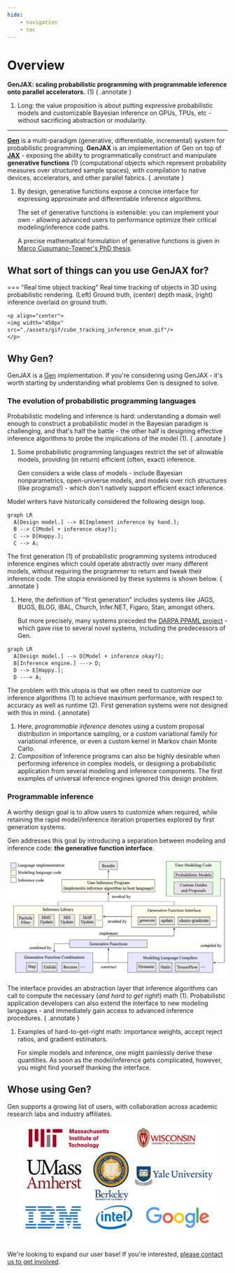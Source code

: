 ```yaml
---
hide:
    - navigation
    - toc
---
```


# Overview

**GenJAX: scaling probabilistic programming with programmable inference onto parallel accelerators.** (1)
{ .annotate }

1. Long: the value proposition is about putting expressive probabilistic models and customizable Bayesian inference on GPUs, TPUs, etc - without sacrificing abstraction or modularity.

---

[**Gen**][gen] is a multi-paradigm (generative, differentiable, incremental) system for probabilistic programming. **GenJAX** is an implementation of Gen on top of [**JAX**][jax] - exposing the ability to programmatically construct and manipulate **generative functions** (1) (computational objects which represent probability measures over structured sample spaces), with compilation to native devices, accelerators, and other parallel fabrics.
{ .annotate }

1.  By design, generative functions expose a concise interface for expressing approximate and differentiable inference algorithms.

    The set of generative functions is extensible: you can implement your own - allowing advanced users to performance optimize their critical modeling/inference code paths.

    A precise mathematical formulation of generative functions is given in [Marco Cusumano-Towner's PhD thesis][marco_thesis].

## What sort of things can you use GenJAX for?

<div class="grid cards" markdown>

=== "Real time object tracking"
    Real time tracking of objects in 3D using probabilistic rendering. (Left) Ground truth, (center) depth mask, (right) inference overlaid on ground truth.

    <p align="center">
    <img width="450px" src="./assets/gif/cube_tracking_inference_enum.gif"/>
    </p>

</div>

## Why Gen?

GenJAX is a [Gen][gen] implementation. If you're considering using GenJAX - it's worth starting by understanding what problems Gen is designed to solve.

### The evolution of probabilistic programming languages

Probabilistic modeling and inference is hard: understanding a domain well enough to construct a probabilistic model in the Bayesian paradigm is challenging, and that's half the battle - the other half is designing effective inference algorithms to probe the implications of the model (1).
{ .annotate }

1.  Some probabilistic programming languages restrict the set of allowable models, providing (in return) efficient (often, exact) inference.

    Gen considers a wide class of models - include Bayesian nonparametrics, open-universe models, and models over rich structures (like programs!) - which don't natively support efficient exact inference.

Model writers have historically considered the following design loop.

``` mermaid
graph LR
  A[Design model.] --> B[Implement inference by hand.];
  B --> C[Model + inference okay?];
  C --> D[Happy.];
  C --> A;
```

The first generation (1) of probabilistic programming systems introduced inference engines which could operate abstractly over many different models, without requiring the programmer to return and tweak their inference code. The utopia envisioned by these systems is shown below.
{ .annotate }

1.  Here, the definition of "first generation" includes systems like JAGS, BUGS, BLOG, IBAL, Church, Infer.NET, Figaro, Stan, amongst others.

    But more precisely, many systems preceded the [DARPA PPAML project][ppaml] - which gave rise to several novel systems, including the predecessors of Gen.

``` mermaid
graph LR
  A[Design model.] --> D[Model + inference okay?];
  B[Inference engine.] ---> D;
  D --> E[Happy.];
  D ---> A;
```

The problem with this utopia is that we often need to customize our inference algorithms (1) to achieve maximum performance, with respect to accuracy as well as runtime (2). First generation systems were not designed with this in mind.
{.annotate}

1.  Here, _programmable inference_ denotes using a custom proposal distribution in importance sampling, or a custom variational family for variational inference, or even a custom kernel in Markov chain Monte Carlo.
2.  _Composition_ of inference programs can also be highly desirable when performing inference in complex models, or designing a probabilistic application from several modeling and inference components. The first examples of universal inference engines ignored this design problem.

### Programmable inference

A worthy design goal is to allow users to customize when required, while retaining the rapid model/inference iteration properties explored by first generation systems.

Gen addresses this goal by introducing a separation between modeling and inference code: **the generative function interface**.

<p align="center">
<img width="800px" src="./assets/img/gen-architecture.png"/>
</p>

The interface provides an abstraction layer that inference algorithms can call to compute the necessary (_and hard to get right_!) math (1). Probabilistic application developers can also extend the interface to new modeling languages - and immediately gain access to advanced inference procedures.
{ .annotate }

1.  Examples of hard-to-get-right math: importance weights, accept reject ratios, and gradient estimators.

    For simple models and inference, one might painlessly derive these quantities. As soon as the model/inference gets complicated, however, you might find yourself thanking the interface.

## Whose using Gen?

Gen supports a growing list of users, with collaboration across academic research labs and industry affiliates.

<p align="center">
<img width="450px" src="./assets/img/gen-users.png"/>
</p>

We're looking to expand our user base! If you're interested, [please contact us to get involved][probcomp_contact_form].

[gen]: https://www.gen.dev/
[gen.jl]: https://github.com/probcomp/Gen.jl
[genjax]: https://github.com/probcomp/genjax
[jax]: https://github.com/google/jax
[marco_thesis]: https://www.mct.dev/assets/mct-thesis.pdf
[ppaml]: https://www.darpa.mil/program/probabilistic-programming-for-advancing-machine-learning
[probcomp]: http://probcomp.csail.mit.edu/
[probcomp_contact_form]: https://docs.google.com/forms/d/e/1FAIpQLSfbPY5e0KMVEFg7tjVUsOsKy5tWV9Moml3dPkDPXvP8-TSMNA/viewform?usp=sf_link
